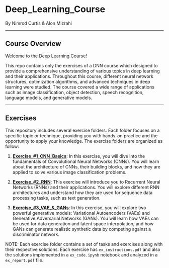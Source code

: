 # Deep_Learning_Course

By Nimrod Curtis & Alon Mizrahi

---
## Course Overview

Welcome to the Deep Learning Course! 

This repo contains only the exercises of a DNN course which designed to provide a comprehensive understanding of various topics in deep learning and their applications. Throughout this course, different neural network structures, optimization algorithms, and advanced techniques in deep learning were studied. The course covered a wide range of applications such as image classification, object detection, speech recognition, language models, and generative models.

--- 
## Exercises

This repository includes several exercise folders. Each folder focuses on a specific topic or technique, providing you with hands-on practice and the opportunity to apply your knowledge. The exercise folders are organized as follow:

1. [**Exercise_#1_CNN_Basics**](https://github.com/nimiCurtis/Deep_Learning_Course/tree/main/Exersice_%231_CNN_Basics): In this exercise, you will dive into the fundamentals of Convolutional Neural Networks (CNNs). You will learn about the architecture of CNNs, their building blocks, and how they are applied to solve various image classification problems.

2. [**Exercise_#2_RNN**](https://github.com/nimiCurtis/Deep_Learning_Course/tree/main/Exersice_%232_RNN): This exercise will introduce you to Recurrent Neural Networks (RNNs) and their applications. You will explore different RNN architectures and understand how they are used for sequence data processing tasks, such as text generation.

3. [**Exercise_#3_VAE_&_GANs**](https://github.com/nimiCurtis/Deep_Learning_Course/tree/main/Exersice_%233_VAE_%26_GANs): In this exercise, you will explore two powerful generative models: Variational Autoencoders (VAEs) and Generative Adversarial Networks (GANs). You will learn how VAEs can be used for data generation and latent space interpolation, and how GANs can generate realistic synthetic data by competing against a discriminator network.

NOTE: Each exercise folder contains a set of tasks and exercises along with their respective solutions. Each exercise has ```ex_instructions.pdf``` and also the solutions implemented in a ```ex_code.ipynb``` notebook and analyzed in a ```ex_report.pdf``` file. 


